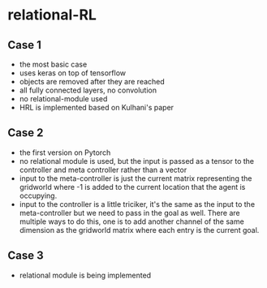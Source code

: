 # relational-RL

## Case 1
- the most basic case
- uses keras on top of tensorflow
- objects are removed after they are reached
- all fully connected layers, no convolution
- no relational-module used
- HRL is implemented based on Kulhani's paper

## Case 2
- the first version on Pytorch
- no relational module is used, but the input is passed as a tensor to the controller and meta controller rather than a vector
- input to the meta-controller is just the current matrix representing the gridworld where -1 is added to the current location that the agent is occupying. 
- input to the controller is a little triciker, it's the same as the input to the meta-controller but we need to pass in the goal as well. There are multiple ways to do this, one is to add another channel of the same dimension as the gridworld matrix where each entry is the current goal. 

## Case 3
- relational module is being implemented
